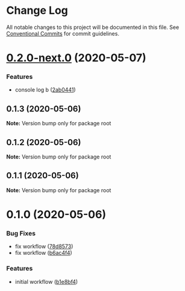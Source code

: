 # Change Log

All notable changes to this project will be documented in this file.
See [Conventional Commits](https://conventionalcommits.org) for commit guidelines.

# [0.2.0-next.0](https://github.com/thiagozf/gh-actions/compare/v0.1.3...v0.2.0-next.0) (2020-05-07)


### Features

* console log b ([2ab0441](https://github.com/thiagozf/gh-actions/commit/2ab044112664cce83e653e9d0e9997b6d8b14a2e))





## 0.1.3 (2020-05-06)

**Note:** Version bump only for package root





## 0.1.2 (2020-05-06)

**Note:** Version bump only for package root





## 0.1.1 (2020-05-06)

**Note:** Version bump only for package root





# 0.1.0 (2020-05-06)


### Bug Fixes

* fix workflow ([78d8573](https://github.com/thiagozf/gh-actions/commit/78d85735058513e8db9492a9c2d7c3918cbf3564))
* fix workflow ([b6ac4f4](https://github.com/thiagozf/gh-actions/commit/b6ac4f428ff4dad7ec42781dfd43384daa361fe7))


### Features

* initial workflow ([b1e8bf4](https://github.com/thiagozf/gh-actions/commit/b1e8bf4fcd58b89b966a652b4d8f340f2e20f691))
